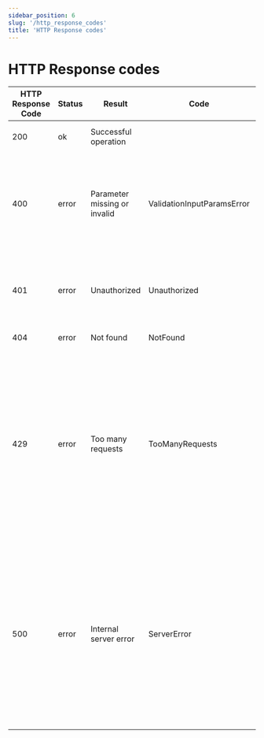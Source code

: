 ```yaml
---
sidebar_position: 6
slug: '/http_response_codes'
title: 'HTTP Response codes'
---
```


# HTTP Response codes

| HTTP Response Code | Status | Result                       | Code                       | Description                                                                                                                                                                      |
|--------------------|--------|------------------------------|----------------------------|----------------------------------------------------------------------------------------------------------------------------------------------------------------------------------|
| 200                | ok     | Successful operation         |                            | Everything worked as expected.                                                                                                                                                   |
| 400                | error  | Parameter missing or invalid | ValidationInputParamsError | This error code is returned when the API request is malformed or contains invalid parameters.                                                                                    |
| 401                | error  | Unauthorized                 | Unauthorized               | This error code is returned when the API key is invalid or missing.                                                                                                              |
| 404                | error  | Not found                    | NotFound                   | Entry not found.                                                                                                                                                                 |
| 429                | error  | Too many requests            | TooManyRequests            | The emergence of this error code indicates surpassing the rate limit allocated for your plan. You must wait for the rate limit to reset before initiating additional requests.   |
| 500                | error  | Internal server error        | ServerError                | The appearance of this error code signifies an unforeseen server error. Typically, this is a transient problem, so it's advisable to attempt your request again at a later time. |
